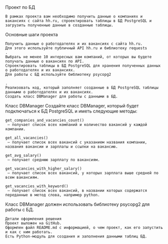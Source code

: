 Проект по БД

    В рамках проекта вам необходимо получить данные о компаниях и вакансиях с сайта hh.ru, спроектировать таблицы в БД PostgreSQL и загрузить полученные данные в созданные таблицы.

Основные шаги проекта

    Получить данные о работодателях и их вакансиях с сайта hh.ru. 
    Для этого используйте публичный API hh.ru и библиотеку requests
    .
    Выбрать не менее 10 интересных вам компаний, от которых вы будете получать данные о вакансиях по API.
    Спроектировать таблицы в БД PostgreSQL для хранения полученных данных о работодателях и их вакансиях. 
    Для работы с БД используйте библиотеку psycopg2

    .
    Реализовать код, который заполняет созданные в БД PostgreSQL таблицы данными о работодателях и их вакансиях.
    Создать класс DBManager для работы с данными в БД.

Класс DBManager
Создайте класс DBManager, который будет подключаться к БД PostgreSQL и иметь следующие методы:

    get_companies_and_vacancies_count()
     — получает список всех компаний и количество вакансий у каждой компании.

    get_all_vacancies()
     — получает список всех вакансий с указанием названия компании, названия вакансии и зарплаты и ссылки на вакансию.

    get_avg_salary()
     — получает среднюю зарплату по вакансиям.

    get_vacancies_with_higher_salary()
     — получает список всех вакансий, у которых зарплата выше средней по всем вакансиям.

    get_vacancies_with_keyword()
     — получает список всех вакансий, в названии которых содержатся переданные в метод слова, например python.

Класс DBManager должен использовать библиотеку psycopg2
для работы с БД.

    Детали оформления решения
    Проект выложен на GitHub.
    Оформлен файл README.md с информацией, о чем проект, как его запустить и как с ним работать.
    Есть Python-модуль для создания и заполнения данными таблиц БД.
